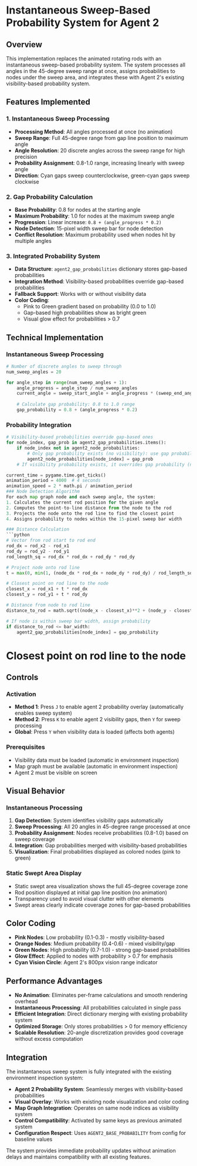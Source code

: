 # Instantaneous Sweep-Based Probability System for Agent 2

## Overview
This implementation replaces the animated rotating rods with an instantaneous sweep-based probability system. The system processes all angles in the 45-degree sweep range at once, assigns probabilities to nodes under the sweep area, and integrates these with Agent 2's existing visibility-based probability system.

## Features Implemented

### 1. Instantaneous Sweep Processing
- **Processing Method**: All angles processed at once (no animation)
- **Sweep Range**: Full 45-degree range from gap line position to maximum angle
- **Angle Resolution**: 20 discrete angles across the sweep range for high precision
- **Probability Assignment**: 0.8-1.0 range, increasing linearly with sweep angle
- **Direction**: Cyan gaps sweep counterclockwise, green-cyan gaps sweep clockwise

### 2. Gap Probability Calculation
- **Base Probability**: 0.8 for nodes at the starting angle
- **Maximum Probability**: 1.0 for nodes at the maximum sweep angle
- **Progression**: Linear increase: `0.8 + (angle_progress * 0.2)`
- **Node Detection**: 15-pixel width sweep bar for node detection
- **Conflict Resolution**: Maximum probability used when nodes hit by multiple angles

### 3. Integrated Probability System
- **Data Structure**: `agent2_gap_probabilities` dictionary stores gap-based probabilities
- **Integration Method**: Visibility-based probabilities override gap-based probabilities
- **Fallback Support**: Works with or without visibility data
- **Color Coding**: 
  - Pink to Green gradient based on probability (0.0 to 1.0)
  - Gap-based high probabilities show as bright green
  - Visual glow effect for probabilities > 0.7

## Technical Implementation

### Instantaneous Sweep Processing
```python
# Number of discrete angles to sweep through
num_sweep_angles = 20

for angle_step in range(num_sweep_angles + 1):
    angle_progress = angle_step / num_sweep_angles
    current_angle = sweep_start_angle + angle_progress * (sweep_end_angle - sweep_start_angle)
    
    # Calculate gap probability: 0.8 to 1.0 range
    gap_probability = 0.8 + (angle_progress * 0.2)
```

### Probability Integration
```python
# Visibility-based probabilities override gap-based ones
for node_index, gap_prob in agent2_gap_probabilities.items():
    if node_index not in agent2_node_probabilities:
        # Only gap probability exists (no visibility): use gap probability
        agent2_node_probabilities[node_index] = gap_prob
    # If visibility probability exists, it overrides gap probability (no action needed)
```
```python
current_time = pygame.time.get_ticks()
animation_period = 4000  # 4 seconds
animation_speed = 2 * math.pi / animation_period
### Node Detection Algorithm
For each map graph node and each sweep angle, the system:
1. Calculates the current rod position for the given angle
2. Computes the point-to-line distance from the node to the rod
3. Projects the node onto the rod line to find the closest point
4. Assigns probability to nodes within the 15-pixel sweep bar width

### Distance Calculation
```python
# Vector from rod start to rod end
rod_dx = rod_x2 - rod_x1
rod_dy = rod_y2 - rod_y1
rod_length_sq = rod_dx * rod_dx + rod_dy * rod_dy

# Project node onto rod line
t = max(0, min(1, (node_dx * rod_dx + node_dy * rod_dy) / rod_length_sq))

# Closest point on rod line to the node
closest_x = rod_x1 + t * rod_dx
closest_y = rod_y1 + t * rod_dy

# Distance from node to rod line
distance_to_rod = math.sqrt((node_x - closest_x)**2 + (node_y - closest_y)**2)

# If node is within sweep bar width, assign probability
if distance_to_rod <= bar_width:
    agent2_gap_probabilities[node_index] = gap_probability
```

# Closest point on rod line to the node
## Controls

### Activation
- **Method 1**: Press `J` to enable agent 2 probability overlay (automatically enables sweep system)
- **Method 2**: Press `K` to enable agent 2 visibility gaps, then `Y` for sweep processing
- **Global**: Press `Y` when visibility data is loaded (affects both agents)

### Prerequisites
- Visibility data must be loaded (automatic in environment inspection)
- Map graph must be available (automatic in environment inspection)
- Agent 2 must be visible on screen

## Visual Behavior

### Instantaneous Processing
1. **Gap Detection**: System identifies visibility gaps automatically
2. **Sweep Processing**: All 20 angles in 45-degree range processed at once
3. **Probability Assignment**: Nodes receive probabilities (0.8-1.0) based on sweep coverage
4. **Integration**: Gap probabilities merged with visibility-based probabilities
5. **Visualization**: Final probabilities displayed as colored nodes (pink to green)

### Static Swept Area Display
- Static swept area visualization shows the full 45-degree coverage zone
- Rod position displayed at initial gap line position (no animation)
- Transparency used to avoid visual clutter with other elements
- Swept areas clearly indicate coverage zones for gap-based probabilities

## Color Coding
- **Pink Nodes**: Low probability (0.1-0.3) - mostly visibility-based
- **Orange Nodes**: Medium probability (0.4-0.6) - mixed visibility/gap
- **Green Nodes**: High probability (0.7-1.0) - strong gap-based probabilities
- **Glow Effect**: Applied to nodes with probability > 0.7 for emphasis
- **Cyan Vision Circle**: Agent 2's 800px vision range indicator

## Performance Advantages
- **No Animation**: Eliminates per-frame calculations and smooth rendering overhead
- **Instantaneous Processing**: All probabilities calculated in single pass
- **Efficient Integration**: Direct dictionary merging with existing probability system
- **Optimized Storage**: Only stores probabilities > 0 for memory efficiency
- **Scalable Resolution**: 20-angle discretization provides good coverage without excess computation

## Integration
The instantaneous sweep system is fully integrated with the existing environment inspection system:
- **Agent 2 Probability System**: Seamlessly merges with visibility-based probabilities
- **Visual Overlay**: Works with existing node visualization and color coding
- **Map Graph Integration**: Operates on same node indices as visibility system
- **Control Compatibility**: Activated by same keys as previous animated system
- **Configuration Respect**: Uses `AGENT2_BASE_PROBABILITY` from config for baseline values

The system provides immediate probability updates without animation delays and maintains compatibility with all existing features.
